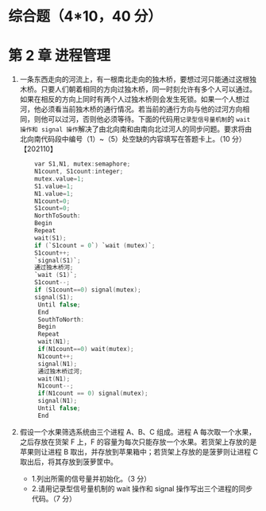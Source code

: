 # 综合题（4\*10，40 分）

# 第 2 章 进程管理

1. 一条东西走向的河流上，有一根南北走向的独木桥，要想过河只能通过这根独木桥。只要人们朝着相同的方向过独木桥，同一时刻允许有多个人可以通过。如果在相反的方向上同时有两个人过独木桥则会发生死锁。如果一个人想过河，他必须看当前独木桥的通行情况。若当前的通行方向与他的过河方向相同，则他可以过河，否则他必须等待。下面的代码用`记录型信号量机制`的 `wait 操作和 signal 操作`解决了由北向南和由南向北过河人的同步问题。要求将由北向南代码段中编号（1）~（5）处空缺的内容填写在答题卡上。（10 分）【202110】

   ```c
       var S1,N1, mutex:semaphore;
       N1count, S1count:integer;
       mutex.value=1;
       S1.value=1;
       N1.value=1;
       N1count=0;
       S1count=0;
       NorthToSouth:
       Begin
       Repeat
       wait(S1);
       if (`S1count = 0`) `wait (mutex)`;
       S1count++;
       `signal(S1)`;
       通过独木桥河;
       `wait (S1)`;
       S1count--;
       if (S1count==0) signal(mutex);
       signal(S1);
        Until false;
        End
        SouthToNorth:
        Begin
        Repeat
        wait(N1);
        if(N1count==0) wait(mutex);
        N1count++;
        signal(N1);
        通过独木桥过河;
        wait(N1);
        N1count--;
        if(N1count == 0) signal(mutex);
        signal(N1);
        Until false;
        End
   ```

2. 假设一个水果筛选系统由三个进程 A、B、C 组成。进程 A 每次取一个水果，之后存放在货架 F 上，F 的容量为每次只能存放一个水果。若货架上存放的是苹果则让进程 B 取出，并存放到苹果箱中；若货架上存放的是菠萝则让进程 C 取出后，将其存放到菠萝筐中。
   - 1.列出所需的信号量并初始化。（3 分）
   - 2.请用记录型信号量机制的 wait 操作和 signal 操作写出三个进程的同步代码。（7 分）
